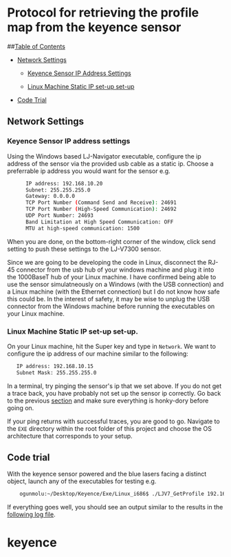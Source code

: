 # Protocol for retrieving the profile map from the keyence sensor

##[Table of Contents](#table-of-contents)

- [Network Settings](#network-settings)

	- [Keyence Sensor IP Address Settings](#keyence-sensor-ip-address-settings)

	- [Linux Machine Static IP set-up set-up](#linux-machine-static-ip-set-up)
- [Code Trial](#code-trial)

## Network Settings

### Keyence Sensor IP address settings

Using the Windows based LJ-Navigator executable, configure the ip address of the sensor via the provided usb cable as a static ip.  Choose a preferrable ip address you would want for the sensor e.g.

```bash
      IP address: 192.168.10.20
      Subnet: 255.255.255.0
      Gateway: 0.0.0.0
      TCP Port Number (Command Send and Receive): 24691
      TCP Port Number (High-Speed Communication): 24692
      UDP Port Number: 24693
      Band Limitation at High Speed Communication: OFF
      MTU at high-speed communication: 1500
```

When you are done, on the bottom-right corner of the window, click send setting to push these settings to the LJ-V7300 sensor. 

Since we are going to be developing the code in Linux, disconnect the RJ-45 connector from the usb hub of your windows machine and plug it into the 1000BaseT hub of your Linux machine. I have confirmed being able to use the sensor simulatneously on a Windows (with the USB connection) and a Linux machine (with the Ethernet connection) but I do not know how safe this could be. In the interest of safety, it may be wise to unplug the USB connector from the Windows machine before running the executables on your Linux machine.

### Linux Machine Static IP set-up set-up.

On your Linux machine, hit the Super key and type in `Network`. We want to configure the ip address of our machine similar to the following:

```bash
   IP address: 192.168.10.15
   Subnet Mask: 255.255.255.0
```

In a terminal, try pinging the sensor's ip that we set above. If you do not get a trace back, you have probably not set up the sensor ip correctly. Go back to the previous [section](#keyence-sensor-ip-setting) and make sure everything is honky-dory before going on.

If your ping returns with successful traces, you are good to go. Navigate to the `EXE` directory within the root folder of this project and choose the OS architecture that corresponds to your setup.

## Code trial

With the keyence sensor powered and the blue lasers facing a distinct object, launch any of the executables for testing e.g.

```bash
    ogunmolu:~/Desktop/Keyence/Exe/Linux_i686$ ./LJV7_GetProfile 192.168.10.20
```

If everything goes well, you should see an output similar to the results in the [following log file](https://git.kivasystems.com/projects/HWA/repos/keyence/browse/Exe/Linux_i686/profile.log).




# keyence
